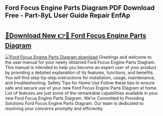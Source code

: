 ## Ford Focus Engine Parts Diagram PDF Download Free - Part-8yL User Guide Repair EnfAp

# <h2><a href="http://dfqu73v.blite.top/?on=Ford+Focus+Engine+Parts+Diagram">🔗Download New 👉🔴 Ford Focus Engine Parts Diagram</a></h2>

[![Ford Focus Engine Parts Diagram download](https://i.imgur.com/lujVjoI.png)](http://dfqu73v.blite.top/?on=Ford+Focus+Engine+Parts+Diagram)
Greetings and welcome to the user manual for your newly obtained Ford Focus Engine Parts Diagram. This manual is intended to help you become an expert user of your product by providing a detailed explanation of its features, functions, and benefits. You will find step-by-step instructions for installation, usage, maintenance, and troubleshooting. Safety Tips for Home Use Follow these tips to ensure safe and secure use of your new Ford Focus Engine Parts Diagram at home. List of features are just some of the remarkable capabilities available in your new Ford Focus Engine Parts Diagram. We're Committed to Providing Solutions Ford Focus Engine Parts Diagram. Our team is dedicated to resolving your concerns promptly and efficiently.
